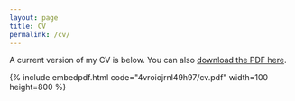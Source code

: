 ```yaml
---
layout: page
title: CV
permalink: /cv/
---
```


A current version of my CV is below. You can also
[download the PDF here](https://www.dropbox.com/scl/fi/ttn3axbw3lcf519bd1etp/cv.pdf?rlkey=x5ix9k3swz26iwyqxkwp40li1&dl=0).

{% include embedpdf.html code="4vroiojrnl49h97/cv.pdf" width=100 height=800 %}


